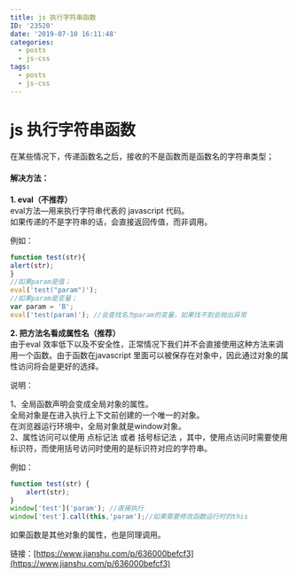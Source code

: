 ```yaml
---
title: js 执行字符串函数
ID: '23520'
date: '2019-07-10 16:11:48'
categories:
  - posts
  - js-css
tags:
  - posts
  - js-css
---
```


# js 执行字符串函数

在某些情况下，传递函数名之后，接收的不是函数而是函数名的字符串类型；

#### 解决方法：

**1\. eval（不推荐）**  
eval方法—用来执行字符串代表的 javascript 代码。  
如果传递的不是字符串的话，会直接返回传值，而非调用。

例如：

``` js 
function test(str){
alert(str);
}
//如果param是值；
eval('test("param")');
//如果param是变量；
var param = 'B';
eval('test(param)'); //会查找名为param的变量，如果找不到会抛出异常 
```

**2\. 把方法名看成属性名（推荐）**  
由于eval 效率低下以及不安全性，正常情况下我们并不会直接使用这种方法来调用一个函数。由于函数在javascript 里面可以被保存在对象中，因此通过对象的属性访问将会是更好的选择。

说明：

1、全局函数声明会变成全局对象的属性。  
全局对象是在进入执行上下文前创建的一个唯一的对象。  
在浏览器运行环境中，全局对象就是window对象。  
2、属性访问可以使用 点标记法 或者 括号标记法 ，其中，使用点访问时需要使用标识符，而使用括号访问时使用的是标识符对应的字符串。

例如：

``` js 
function test(str) {
    alert(str);
}
window['test']('param'); //直接执行
window['test'].call(this,'param');//如果需要修改函数运行时的this 
```

如果函数是其他对象的属性，也是同理调用。

链接：[https://www.jianshu.com/p/636000befcf3](https://www.jianshu.com/p/636000befcf3)
 
